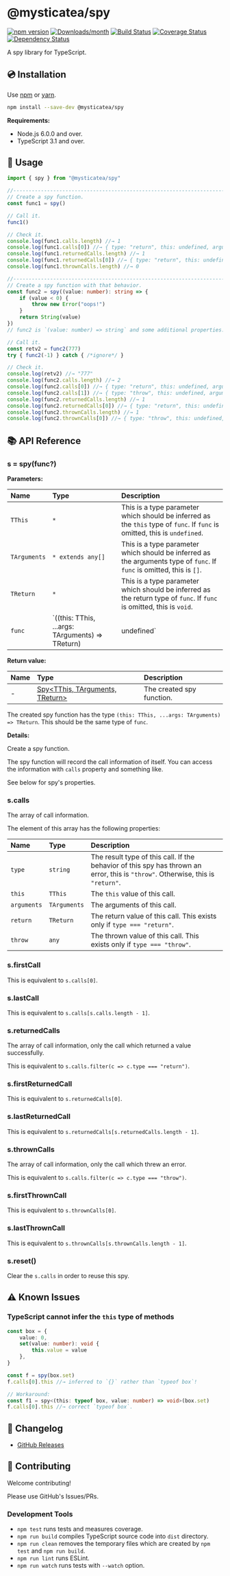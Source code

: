 # @mysticatea/spy

[![npm version](https://img.shields.io/npm/v/@mysticatea/spy.svg)](https://www.npmjs.com/package/@mysticatea/spy)
[![Downloads/month](https://img.shields.io/npm/dm/@mysticatea/spy.svg)](http://www.npmtrends.com/@mysticatea/spy)
[![Build Status](https://travis-ci.com/mysticatea/spy.svg?branch=master)](https://travis-ci.org/mysticatea/spy)
[![Coverage Status](https://codecov.io/gh/mysticatea/spy/branch/master/graph/badge.svg)](https://codecov.io/gh/mysticatea/spy)
[![Dependency Status](https://david-dm.org/mysticatea/spy.svg)](https://david-dm.org/mysticatea/spy)

A spy library for TypeScript.


## 💿 Installation

Use [npm](https://www.npmjs.com/) or [yarn](https://yarnpkg.com/).

```bash
npm install --save-dev @mysticatea/spy
```

**Requirements:**

- Node.js 6.0.0 and over.
- TypeScript 3.1 and over.


## 📖 Usage

```ts
import { spy } from "@mysticatea/spy"

//------------------------------------------------------------------------------
// Create a spy function.
const func1 = spy()

// Call it.
func1()

// Check it.
console.log(func1.calls.length) //→ 1
console.log(func1.calls[0]) //→ { type: "return", this: undefined, arguments: [], return: undefined }
console.log(func1.returnedCalls.length) //→ 1
console.log(func1.returnedCalls[0]) //→ { type: "return", this: undefined, arguments: [], return: undefined }
console.log(func1.thrownCalls.length) //→ 0

//------------------------------------------------------------------------------
// Create a spy function with that behavior.
const func2 = spy((value: number): string => {
    if (value < 0) {
        throw new Error("oops!")
    }
    return String(value)
})
// func2 is `(value: number) => string` and some additional properties.

// Call it.
const retv2 = func2(777)
try { func2(-1) } catch { /*ignore*/ }

// Check it.
console.log(retv2) //→ "777"
console.log(func2.calls.length) //→ 2
console.log(func2.calls[0]) //→ { type: "return", this: undefined, arguments: [1], return: "1" }
console.log(func2.calls[1]) //→ { type: "throw", this: undefined, arguments: [-1], throw: [object Error] }
console.log(func2.returnedCalls.length) //→ 1
console.log(func2.returnedCalls[0]) //→ { type: "return", this: undefined, arguments: [1], return: "1" }
console.log(func2.thrownCalls.length) //→ 1
console.log(func2.thrownCalls[0]) //→ { type: "throw", this: undefined, arguments: [-1], throw: [object Error] }
```


## 📚 API Reference

### s = spy(func?)

**Parameters:**

Name | Type | Description
:----|:-----|:------------
`TThis` | `*` | This is a type parameter which should be inferred as the `this` type of `func`. If `func` is omitted, this is `undefined`.
`TArguments` | `* extends any[]` | This is a type parameter which should be inferred as the arguments type of `func`. If `func` is omitted, this is `[]`.
`TReturn` | `*` | This is a type parameter which should be inferred as the return type of `func`. If `func` is omitted, this is `void`.
`func` | `((this: TThis, ...args: TArguments) => TReturn)|undefined` | Optional behavior of the spy.

**Return value:**

Name | Type | Description
:----|:-----|:------------
- | [Spy<TThis, TArguments, TReturn>](src/index.ts#L2) | The created spy function.

The created spy function has the type `(this: TThis, ...args: TArguments) => TReturn`. This should be the same type of `func`.

**Details:**

Create a spy function.

The spy function will record the call information of itself.
You can access the information with `calls` property and something like.

See below for spy's properties.

### s.calls

The array of call information.

The element of this array has the following properties:

Name | Type | Description
:----|:-----|:------------
`type` | `string` | The result type of this call. If the behavior of this spy has thrown an error, this is `"throw"`. Otherwise, this is `"return"`.
`this` | `TThis` | The `this` value of this call.
`arguments` | `TArguments` | The arguments of this call.
`return` | `TReturn` | The return value of this call. This exists only if `type === "return"`.
`throw` | `any` | The thrown value of this call. This exists only if `type === "throw"`.

### s.firstCall

This is equivalent to `s.calls[0]`.

### s.lastCall

This is equivalent to `s.calls[s.calls.length - 1]`.

### s.returnedCalls

The array of call information, only the call which returned a value successfully.

This is equivalent to `s.calls.filter(c => c.type === "return")`.

### s.firstReturnedCall

This is equivalent to `s.returnedCalls[0]`.

### s.lastReturnedCall

This is equivalent to `s.returnedCalls[s.returnedCalls.length - 1]`.

### s.thrownCalls

The array of call information, only the call which threw an error.

This is equivalent to `s.calls.filter(c => c.type === "throw")`.

### s.firstThrownCall

This is equivalent to `s.thrownCalls[0]`.

### s.lastThrownCall

This is equivalent to `s.thrownCalls[s.thrownCalls.length - 1]`.

### s.reset()

Clear the `s.calls` in order to reuse this spy.


## ⚠️ Known Issues

### TypeScript cannot infer the `this` type of methods

```ts
const box = {
    value: 0,
    set(value: number): void {
        this.value = value
    },
}

const f = spy(box.set)
f.calls[0].this //→ inferred to `{}` rather than `typeof box`!

// Workaround:
const f1 = spy<(this: typeof box, value: number) => void>(box.set)
f.calls[0].this //→ correct `typeof box`.
```


## 📰 Changelog

- [GitHub Releases](https://github.com/mysticatea/spy/releases)


## 🍻 Contributing

Welcome contributing!

Please use GitHub's Issues/PRs.

### Development Tools

- `npm test` runs tests and measures coverage.
- `npm run build` compiles TypeScript source code into `dist` directory.
- `npm run clean` removes the temporary files which are created by `npm test` and `npm run build`.
- `npm run lint` runs ESLint.
- `npm run watch` runs tests with `--watch` option.
